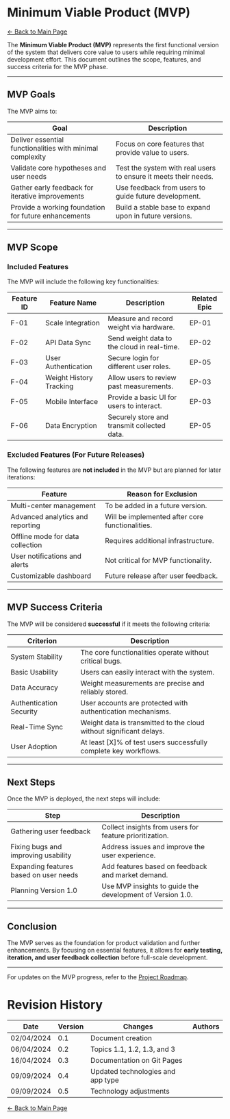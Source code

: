 # Minimum Viable Product (MVP)

[← Back to Main Page](../../index.md)

The **Minimum Viable Product (MVP)** represents the first functional version of the system that delivers core value to users while requiring minimal development effort. This document outlines the scope, features, and success criteria for the MVP phase.

---

## MVP Goals

The MVP aims to:

| Goal                                                      | Description                                                     |
| --------------------------------------------------------- | --------------------------------------------------------------- |
| Deliver essential functionalities with minimal complexity | Focus on core features that provide value to users.             |
| Validate core hypotheses and user needs                   | Test the system with real users to ensure it meets their needs. |
| Gather early feedback for iterative improvements          | Use feedback from users to guide future development.            |
| Provide a working foundation for future enhancements      | Build a stable base to expand upon in future versions.          |

---

## MVP Scope

### Included Features

The MVP will include the following key functionalities:

| Feature ID | Feature Name            | Description                                 | Related Epic |
| ---------- | ----------------------- | ------------------------------------------- | ------------ |
| F-01       | Scale Integration       | Measure and record weight via hardware.     | EP-01        |
| F-02       | API Data Sync           | Send weight data to the cloud in real-time. | EP-02        |
| F-03       | User Authentication     | Secure login for different user roles.      | EP-05        |
| F-04       | Weight History Tracking | Allow users to review past measurements.    | EP-03        |
| F-05       | Mobile Interface        | Provide a basic UI for users to interact.   | EP-03        |
| F-06       | Data Encryption         | Securely store and transmit collected data. | EP-05        |

### Excluded Features (For Future Releases)

The following features are **not included** in the MVP but are planned for later iterations:

| Feature                          | Reason for Exclusion                            |
| -------------------------------- | ----------------------------------------------- |
| Multi-center management          | To be added in a future version.                |
| Advanced analytics and reporting | Will be implemented after core functionalities. |
| Offline mode for data collection | Requires additional infrastructure.             |
| User notifications and alerts    | Not critical for MVP functionality.             |
| Customizable dashboard           | Future release after user feedback.             |

---

## MVP Success Criteria

The MVP will be considered **successful** if it meets the following criteria:

| Criterion               | Description                                                         |
| ----------------------- | ------------------------------------------------------------------- |
| System Stability        | The core functionalities operate without critical bugs.             |
| Basic Usability         | Users can easily interact with the system.                          |
| Data Accuracy           | Weight measurements are precise and reliably stored.                |
| Authentication Security | User accounts are protected with authentication mechanisms.         |
| Real-Time Sync          | Weight data is transmitted to the cloud without significant delays. |
| User Adoption           | At least [X]% of test users successfully complete key workflows.    |

---

## Next Steps

Once the MVP is deployed, the next steps will include:

| Step                                   | Description                                               |
| -------------------------------------- | --------------------------------------------------------- |
| Gathering user feedback                | Collect insights from users for feature prioritization.   |
| Fixing bugs and improving usability    | Address issues and improve the user experience.           |
| Expanding features based on user needs | Add features based on feedback and market demand.         |
| Planning Version 1.0                   | Use MVP insights to guide the development of Version 1.0. |

---

## Conclusion

The MVP serves as the foundation for product validation and further enhancements. By focusing on essential features, it allows for **early testing, iteration, and user feedback collection** before full-scale development.

---

For updates on the MVP progress, refer to the [Project Roadmap](../management/roadmap.md).

# Revision History

| Date       | Version | Changes                           | Authors |
| ---------- | ------- | --------------------------------- | ------- |
| 02/04/2024 | 0.1     | Document creation                 |         |
| 06/04/2024 | 0.2     | Topics 1.1, 1.2, 1.3, and 3       |         |
| 16/04/2024 | 0.3     | Documentation on Git Pages        |         |
| 09/09/2024 | 0.4     | Updated technologies and app type |         |
| 09/09/2024 | 0.5     | Technology adjustments            |         |

[← Back to Main Page](../../index.md)
